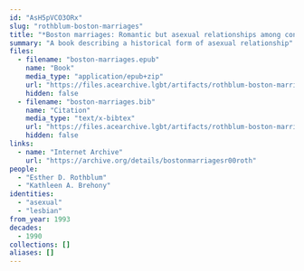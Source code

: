 ```yaml
---
id: "AsH5pVCO3ORx"
slug: "rothblum-boston-marriages"
title: "*Boston marriages: Romantic but asexual relationships among contemporary lesbians*"
summary: "A book describing a historical form of asexual relationship"
files:
  - filename: "boston-marriages.epub"
    name: "Book"
    media_type: "application/epub+zip"
    url: "https://files.acearchive.lgbt/artifacts/rothblum-boston-marriages/boston-marriages.epub"
    hidden: false
  - filename: "boston-marriages.bib"
    name: "Citation"
    media_type: "text/x-bibtex"
    url: "https://files.acearchive.lgbt/artifacts/rothblum-boston-marriages/boston-marriages.bib"
    hidden: false
links:
  - name: "Internet Archive"
    url: "https://archive.org/details/bostonmarriagesr00roth"
people:
  - "Esther D. Rothblum"
  - "Kathleen A. Brehony"
identities:
  - "asexual"
  - "lesbian"
from_year: 1993
decades:
  - 1990
collections: []
aliases: []
---
```


